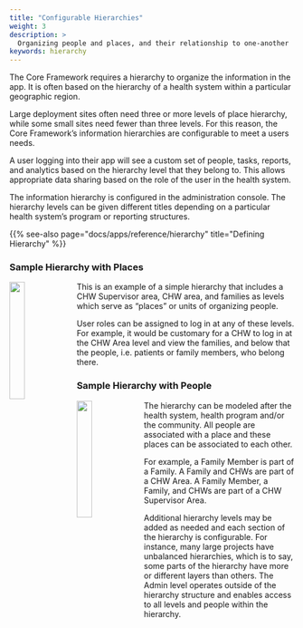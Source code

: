 ```yaml
---
title: "Configurable Hierarchies"
weight: 3
description: >
  Organizing people and places, and their relationship to one-another
keywords: hierarchy
---
```


The Core Framework requires a hierarchy to organize the information in the app. It is often based on the hierarchy of a health system within a particular geographic region. 

Large deployment sites often need three or more levels of place hierarchy, while some small sites need fewer than three levels. For this reason, the Core Framework’s information hierarchies are configurable to meet a users needs.

A user logging into their app will see a custom set of people, tasks, reports, and analytics based on the hierarchy level that they belong to. This allows appropriate data sharing based on the role of the user in the health system. 

The information hierarchy is configured in the administration console. The hierarchy levels can be given different titles depending on a particular health system’s program or reporting structures. 

{{% see-also page="docs/apps/reference/hierarchy" title="Defining Hierarchy" %}}


### Sample Hierarchy with Places

<img src="hierarchy-with-places.png" width="23%" align="left" />

This is an example of a simple hierarchy that includes a CHW Supervisor area, CHW area, and families as levels which serve as “places” or units of organizing people. 

User roles can be assigned to log in at any of these levels. For example, it would be customary for a CHW to log in at the CHW Area level and view the families, and below that the people, i.e. patients or family members, who belong there.

### Sample Hierarchy with People

<img src="hierarchy-with-people.png" width="23%" align="left" />

The hierarchy can be modeled after the health system, health program and/or the community.  All people are associated with a place and these places can be associated to each other. 

For example, a Family Member is part of a Family. A Family and CHWs are part of a CHW Area. A Family Member, a Family, and CHWs are part of a CHW Supervisor Area. 

Additional hierarchy levels may be added as needed and each section of the hierarchy is configurable. For instance, many large projects have unbalanced hierarchies, which is to say, some parts of the hierarchy have more or different layers than others.
The Admin level operates outside of the hierarchy structure and enables access to all levels and people within the hierarchy.
